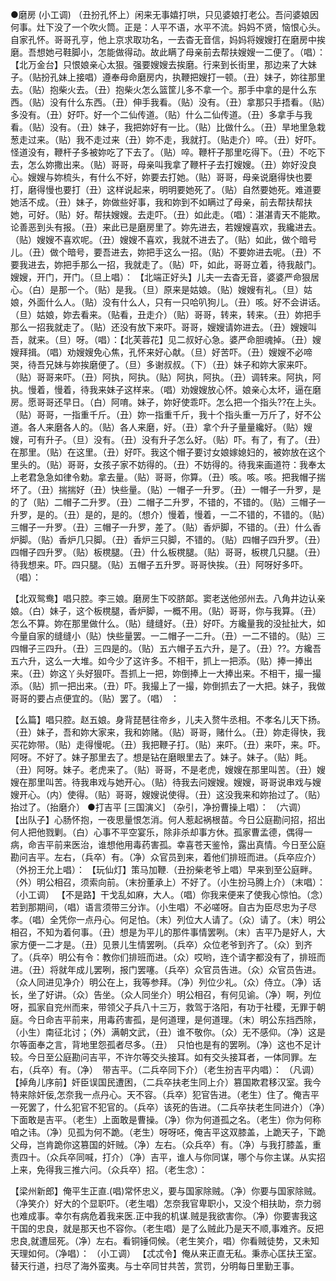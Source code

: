 <!-- { "loadSidebar": true } -->
 ●磨房        (小工调)             （丑扮孔怀上）闲来无事嬉打哄，只见婆娘打老公。吾问婆娘因何事。灶下没了一个吹火筒。正是：人平不语，水平不流。妈妈不贤，恼恨心头。自家孔怀。哥哥孔亨，他上京求取功名，一去杳无音信，妈妈将嫂嫂打在磨房中挨磨。吾想她弓鞋脚小，怎能做得动。故此瞒了母亲前去帮扶嫂嫂一二便了。（唱）：【北万金台】只恨娘亲心太狠。强要嫂嫂去挨磨。行来到长街里，那边来了大妹子。（贴扮孔妹上接唱）遵奉母命磨房内，执鞭把嫂打一顿。（丑）妹子，妳往那里去。（贴）抱柴火去。（丑）抱柴火怎么篮筐儿多不拿一个。那手中拿的是什么东西。（贴）没有什么东西。（丑）伸手我看。（贴）没有。（丑）拿那只手捂看。（贴）多没有。（丑）好吓。好一个二仙传道。（贴）什么二仙传道。（丑）多拿手与我看。（贴）没有。（丑）妹子，我把妳好有一比。（贴）比做什么。（丑）旱地里急栽葱走过来。（贴）我不走过来（丑）妳不走，我就打。（贴走介）啐。（丑）好吓。怪道没有，鞭杆子多被妳吃了下去了。（贴）啐。鞭杆子那里吃得下。（丑）不吃下去，怎么妳撒出来。（贴）哥哥，母亲叫我拿了鞭杆子去打嫂嫂。（丑）妳好没良心。嫂嫂与妳梳头，有什么不好，妳要去打她。（贴）哥哥，母亲说磨得快也要打，磨得慢也要打（丑）这样说起来，明明要她死了。（贴）自然要她死。难道要她活不成。（丑）妹子，妳做些好事，我和妳到不如瞒过了母亲，前去帮扶帮扶她，可好。（贴）好。帮扶嫂嫂。去走吓。（丑）如此走。（唱）：湛湛青天不能欺。论善恶到头有报。（丑）来此已是磨房里了。妳先进去，若嫂嫂喜欢，我纔进去。（贴）嫂嫂不喜欢呢。（丑）嫂嫂不喜欢，我就不进去了。（贴）如此，做个暗号儿。（丑）做个暗号，要吾进去，妳把手这么一招。（贴）不要妳进去呢。（丑）不要我进去，妳把手那么一招，我就走了。（贴）吓，如此，哥哥立着，待我敲门。嫂嫂，开门，开门。（旦上唱）：
【北端正好头】儿夫一去杳无音，婆婆严命狠居心。（白）是那一个。（贴）是我。（旦）原来是姑娘。（贴）嫂嫂有礼。（旦）姑娘，外面什么人。（贴）没有什么人，只有一只哈叭狗儿。（丑）咳。好不会讲话。（旦）姑娘，妳去看来。（贴看，丑走介）（贴）哥哥，转来，转来。（丑）妳把手那么一招我就走了。（贴）还没有放下来吓。哥哥，嫂嫂请妳进去。（丑）嫂嫂叫吾，就来。（旦）呀。（唱）：【北芙蓉花】见二叔好心急。婆严命胆魂掉。（丑）嫂嫂拜揖。（唱）劝嫂嫂免心焦，孔怀来好心献。（旦）好苦吓。（丑）嫂嫂不必啼哭，待吾兄妹与妳挨磨便了。（旦）多谢叔叔。（下）（丑）妹子和妳大家来吓。（贴）哥哥来吓。（丑）阿执，阿执。（贴）阿执，阿执。（丑）调转来。阿执，阿执。慢着，慢着，待我来妹子这样来。（唱）劝嫂嫂放心怀。娘亲心太坏，逼在磨房。愿哥哥还早日。（白）阿唷。妹子，妳好使乖吓。怎么把一个指头??在上头。（贴）哥哥，一指重千斤。（丑）妳一指重千斤，我十个指头重一万斤了，好不公道。各人来磨各人的。（贴）各人来磨，好。（丑）拿个升子量量纔好。（贴）嫂嫂，可有升子。（旦）没有。（丑）没有升子怎么好。（贴）吓。有了，有了。（丑）在那里。（贴）在这里。（丑）好吓。我这个帽子要讨女娘嫁媳妇的，被妳放在这个里头的。（贴）哥哥，女孩子家不妨得的。（丑）不妨得的。待我来画道符：我奉太上老君急急如律令勅。拿去量。（贴）哥哥，你算。（丑）咳。咳。咳。把我帽子揣坏了。（丑）揣揣好（丑）快些量。（贴）一帽子一升罗。（丑）一帽子一升罗，是的了（贴）二帽子二升罗。（丑）二帽子二升罗，不错的，不错的。（贴）三帽子一升罗，是的。（丑）是的，是的。（想介）慢着，慢着，一二不错的，不错的。（贴）三帽子一升罗。（丑）三帽子一升罗，差了。（贴）香炉脚，不错的。（丑）什么香炉脚。（贴）香炉几只脚。（丑）香炉三只脚，不错的。（贴）四帽子四升罗。（丑）四帽子四升罗。（贴）板櫈腿。（丑）什么板櫈腿。（贴）哥哥，板櫈几只腿。（丑）待我想来。吓。四只腿。（贴）五帽子五升罗。哥哥快挨。（丑）阿呀好多吓。（唱）：

【北双鸳鸯】唱只腔。李三娘。磨房生下咬脐郞。窦老送他邠州去。八角井边认亲娘。（白）妹子，这个板櫈腿，香炉脚，一概不用。（贴）哥哥，你与我算。（丑）怎么不算。妳在那里做什么。（贴）缝缝好。（丑）好吓。方纔量我的没扯扯大，如今量自家的缝缝小（贴）快些量罢。一二帽子一二升。（丑）一二不错的。（贴）三四帽子三四升。（丑）三四是的。（贴）五六帽子五六升，是了。（丑）??。方纔吾五六升，这么一大堆。如今少了这许多。不相干，抓上一把添。（贴）捧一捧出来。（丑）妳这丫头好狠吓。吾抓上一把，妳倒捧上一大捧出来。不相干，撮一撮添。（贴）抓一把出来。（丑）吓。我撮上了一撮，妳倒抓去了一大把。妹子，我做哥哥的要占点便宜的。（贴）罢了。（唱） ：

【么篇】唱只腔。赵五娘。身背琵琶往帝乡，儿夫入赘牛丞相。不孝名儿天下扬。（丑）妹子，吾和妳大家来，我和妳赌。（贴）哥哥，赌什么。（丑）妳走得快，我买花妳带。（贴）走得慢呢。（丑）我把鞭子打。（贴）来吓。（丑）来吓，来。吓。阿呀。不好了。妹子那里去了。想是钻在磨眼里去了。妹子。妹子。（贴）眊。（丑）阿呀。妹子。老虎来了。（贴）哥哥，不是老虎，嫂嫂在那里叫苦。（丑）嫂嫂在那里叫苦。待我串戏与她开心。（贴）待我去问嫂嫂。嫂嫂，哥哥说串戏与嫂嫂开心。（内）使得。（贴）哥哥，嫂嫂说使得。（丑）这没我来和妳抬过了。（贴）抬过了。（抬磨介）
 ●打吉平 [三国演义] 
（杂引，净扮曹操上唱）： 
（六调）
【出队子】心肠怀抱，一夜思量恨怎消。何人惹起祸根苗。今日公庭勘问招，招出何人把他戮剿。（白）心事不平空宴乐，除非杀却事方休。孤家曹孟德，偶得一病，命吉平前来医治，谁想他用毒药害孤。幸喜苍天鉴怜，露出真情。今日至公庭勘问吉平。左右，（兵卒）有。（净）众官员到来，着他们排班而进。（兵卒应介）（外扮王允上唱）：
【玩仙灯】策马加鞭.（丑扮柴老爷上唱）早来到至公庭畔。（外）明公相召，须索向前。（末扮董承上）不好了。（小生扮马腾上介）（末唱）：
（小工调）
【不是路】干戈乱如麻，大人。（唱）你我来便来了使我心惊怕。（念）若到那期间，（唱）语言须带三分诈。（小生唱）不必嗟呀。自古为臣尽忠为子尽孝。（唱）全凭你一点丹心。何足怕。（末）列位大人请了。（众）请了。（末）明公相召，不知为着何事。（丑）想是为平儿的那件事情罢咧。（末）吉平乃是好人，大家方便一二才是。（丑）见景儿生情罢咧。（兵卒）众位老爷到齐了。（众）到齐了。（兵卒）明公有令：教你们排班而进。（众）哎哟，连个请字都没有了，排班而进。（丑）将就年成儿罢咧，报门罢噻。（兵卒）众官员告进。（众）众官员告进。（众人同进见净介）明公在上，我等参拜。（净）列位少礼。（众）侍立。（净）话长，坐了好讲。（众）告坐。（众人同坐介）明公相召，有何见谕。（净）啊，列位呀，孤家自兖州而来，带领父子兵八十三万，救驾于洛阳，有功于社稷，无罪于朝庭。今日命吉平前来，用毒药害孤，是何道理，是何道理。（末）明公东挡西除，（小生）南征北讨；（外）满朝文武，（丑）谁不敬你。（众）无不感仰。（净）这是尔等面奉之言，背地里怨孤者尽多。（丑）　只怕也是有的罢咧。（净）这也不足计较。今日至公庭勘问吉平，不许尔等交头接耳。如有交头接耳者，一体同罪。左右，（兵卒）有。（净）　带吉平。（二兵卒同下介）（老生扮吉平内唱）：
（凡调）
【掉角儿序前】奸臣误国民遭困，（二兵卒扶老生同上介）篡国欺君移汉室。我今特来除奸佞,怎奈我一点丹心。天不容。（兵卒）犯官告进。（老生）住了。俺吉平一死罢了，什么犯官不犯官的。（兵卒）该死的告进。（二兵卒扶老生同进介）（净）下面敢是吉平。（老生）上面敢是曹操。（净）你为何道孤之名。（老生）你为何称咱之讳。（净）见孤为何不跪。（老生）呀呀呸，俺吉平这双膝盖，上跪天子，下跪父母，岂肯跪你这篡国的奸贼。（净）左右。（众兵卒）有。（净）与我打膝盖，重责四十。（众兵卒同喊，打介）（净）吉平，谁人与你同谋，哪个与你主谋。从实招上来，免得我三推六问。（众兵卒）招。（老生念）：

【梁州新郎】俺平生正直.(唱)常怀忠义，要与国家除贼。（净）你要与国家除贼。（净笑介）好大的个显职吓。（老生唱）怎奈我官卑职小，又没个相扶助，奈力弱也难成事。幸尔有病危着我来医.正中我的机谋.贼是我欲害你。（净）你要害我这干国的忠良，就是那天也不容你。（老生唱）是了么贼此乃是天不顺,事难齐。反把忠良,就遭屈死。（净）左右。看铜锤伺候。（老生笑介，唱）你看贼徒势，又未知天理如何。（净唱）：
（小工调）
【忒忒令】俺从来正直无私。秉赤心匡扶王室。替天行道，扫尽了海外蛮夷。与士卒同甘共苦，赏罚，分明每日里勤王事。
